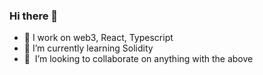 ### Hi there 👋

- 🔭 I work on web3, React, Typescript
- 🌱 I’m currently learning Solidity
- 👯  I’m looking to collaborate on anything with the above

